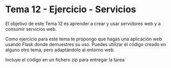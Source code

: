 # Tema 12 - Ejercicio - Servicios

El objetivo de este Tema 12 es aprender a crear y usar servidores web y a consumir servicios web.


Como ejercicio para este tema te propongo que hagas una aplicación web usando Flask donde demuestres su uso. Puedes utilizar el código creado en alguno otro tema, pero adaptándolo al entorno web.

Incluye el código en un fichero zip para entregar la tarea
